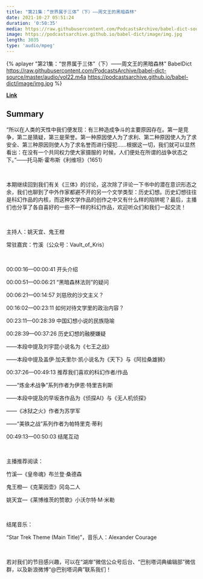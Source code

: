 ```yaml
---
title: "第21集：“世界属于三体”（下）——周文王的黑暗森林"
date: 2021-10-27 05:51:24
duration: '0:50:35'
media: https://raw.githubusercontent.com/PodcastsArchive/babel-dict-source/master/audio/vol22.m4a
image: https://podcastsarchive.github.io/babel-dict/image/img.jpg
length: 3035
type: 'audio/mpeg'
---
```


{% aplayer "第21集：“世界属于三体”（下）——周文王的黑暗森林" BabelDict  https://raw.githubusercontent.com/PodcastsArchive/babel-dict-source/master/audio/vol22.m4a https://podcastsarchive.github.io/babel-dict/image/img.jpg %}

**[Link](https://www.xiaoyuzhoufm.com/episode/6178e91133215418738f1e7b)**

## Summary
<p>“所以在人类的天性中我们便发现：有三种造成争斗的主要原因存在。第一是竞争，第二是猜疑，第三是荣誉。第一种原因使人为了求利、第二种原因使人为了求安全、第三种原因则使人为了求名誉而进行侵犯……根据这一切，我们就可以显然看出：在没有一个共同权力使大家摄服的 时候，人们便处在所谓的战争状态之下。”——托马斯·霍布斯《利维坦》（1651）</p><p><br /></p><p>本期继续回到我们有关《三体》的讨论，这次除了评论一下书中的潜在意识形态之余，我们也聊到了中外作家都避不开的另一个文学类型：历史幻想。历史幻想往往是科幻作品的内核，而这种文学作品的创作之中又有什么样的陷阱呢？最后，主播们也分享了各自喜好的一些不一样的科幻作品，欢迎听众们和我们一起交流！</p><p><br /></p><p>主持人：姚天宜、鬼王橙</p><p>常驻嘉宾：竹溪（公众号：Vault_of_Kris）</p><p><br /></p><p>00:00:16—00:00:41 开头介绍</p><p>00:00:51—00:06:21 “黑暗森林法则”的疑问</p><p>00:06:21—00:14:57 刘慈欣的沙文主义？</p><p>00:16:02—00:23:11 如何对待文学里的政治内容？</p><p>00:23:11—00:28:39 中国幻想小说的民族隐喻</p><p>00:28:39—00:37:26 历史幻想的融梗嫌疑</p><p>——本段中提及刘宇昆小说名为《七王之战》</p><p>——本段中提及盖伊·加夫里尔·凯小说名为《天下》与《阿拉桑雄狮》</p><p>00:37:26—00:49:13 推荐我们喜欢的科幻作者/作品</p><p>——“炼金术战争”系列作者为伊恩·特里吉利斯</p><p>——本段中提及的早坂吝作品为《侦探AI》与《无人机侦探》</p><p>——《冰狱之火》作者为苏学军</p><p>——“美铁之战”系列作者为帕特里克·蒂利</p><p>00:49:13—00:50:03 结尾互动</p><p><br /></p><p>主播推荐阅读：</p><p>竹溪—《皇帝魂》布兰登·桑德森</p><p>鬼王橙—《克莱因壶》冈岛二人</p><p>姚天宜—《莱博维茨的赞歌》小沃尔特·M·米勒</p><p><br /></p><p>结尾音乐：</p><p>“Star Trek Theme (Main Title)”，音乐人：Alexander Courage</p><p><br /></p><p>若对我们的节目感兴趣，可以在“湖岸”微信公众号后台、“巴别塔词典编辑部”微信群，以及新浪微博“@巴别塔词典”联系我们！</p>
    